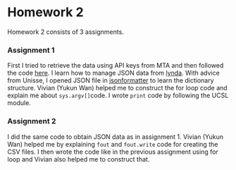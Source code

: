 # Homework 2

Homework 2 consists of 3 assignments.

### Assignment 1
First I tried to retrieve the data using API keys from MTA and then followed the code [here](https://github.com/fedhere/PUI2017_fb55/blob/master/Lab2_fb55/APIreadingJson.py.ipynb).
I learn how to manage JSON data from [lynda](https://www.lynda.com/MyPlaylist/Watch/13940798/142550?autoplay=true). With advice from Unisse, I opened JSON file in [jsonformatter](https://jsonformatter.org) to learn the dictionary structure. Vivian (Yukun Wan) helped me to construct the for loop code and explain me about `sys.argv[]`code. I wrote `print` code by following the UCSL module.

### Assignment 2
I did the same code to obtain JSON data as in assignment 1. 
Vivian (Yukun Wan) helped me by explaining `fout` and `fout.write` code for creating the CSV files. I then wrote the code like in the previous assignment using for loop and Vivian also helped me to construct that.
